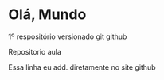 # Olá, Mundo
 1º respositório versionado git github

 Repositorio aula

 Essa linha eu add. diretamente no site github
